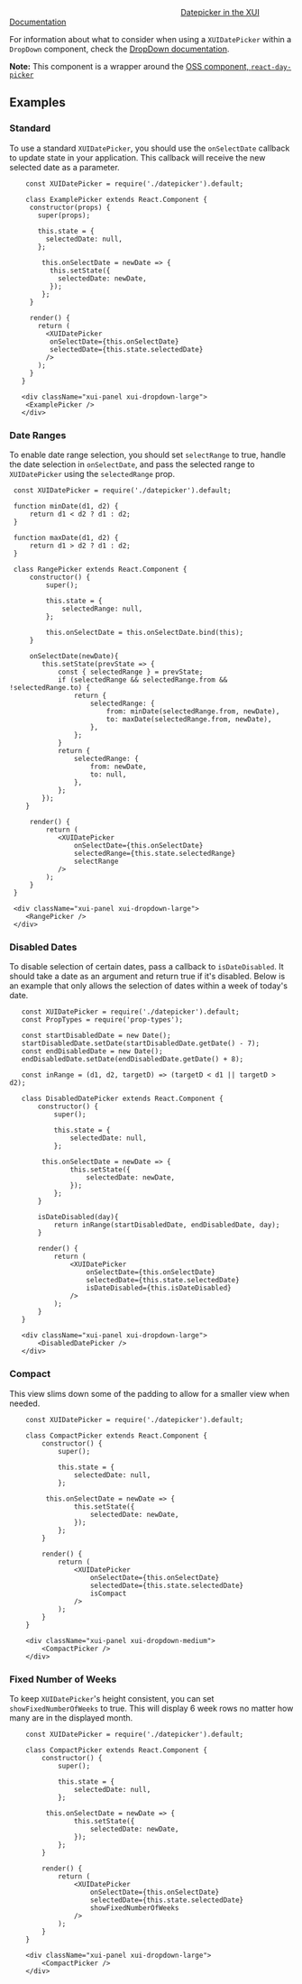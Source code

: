 <div class="xui-margin-vertical">
	<svg focusable="false" class="xui-icon xui-icon-inline xui-blobicon xui-blobicon-large xui-icon-color-blue">
		<use xlink:href="#xui-icon-bookmark" role="presentation"/>
	</svg>
	<a href="../section-compounds-collectinginput-datepicker.html">Datepicker in the XUI Documentation</a>
</div>

For information about what to consider when using a `XUIDatePicker` within a `DropDown` component, check the [DropDown documentation](#dropdown).

**Note:** This component is a wrapper around the [OSS component, `react-day-picker`](http://react-day-picker.js.org/)

## Examples

### Standard

To use a standard `XUIDatePicker`, you should use the `onSelectDate` callback to update state in your application. This callback will receive the new selected date as a parameter.

```
	const XUIDatePicker = require('./datepicker').default;

	class ExamplePicker extends React.Component {
     constructor(props) {
       super(props);

       this.state = {
         selectedDate: null,
       };

   		this.onSelectDate = newDate => {
   		  this.setState({
            selectedDate: newDate,
          });
   		};
     }

     render() {
       return (
   		 <XUIDatePicker
          onSelectDate={this.onSelectDate}
          selectedDate={this.state.selectedDate}
         />
       );
     }
   }

   <div className="xui-panel xui-dropdown-large">
   	<ExamplePicker />
   </div>
```

### Date Ranges

To enable date range selection, you should set `selectRange` to true, handle the date selection in `onSelectDate`, and pass the selected range to `XUIDatePicker` using the `selectedRange` prop.

```
 const XUIDatePicker = require('./datepicker').default;

 function minDate(d1, d2) {
	 return d1 < d2 ? d1 : d2;
 }

 function maxDate(d1, d2) {
	 return d1 > d2 ? d1 : d2;
 }

 class RangePicker extends React.Component {
	 constructor() {
		 super();

		 this.state = {
			 selectedRange: null,
		 };

		 this.onSelectDate = this.onSelectDate.bind(this);
	 }

	 onSelectDate(newDate){
		this.setState(prevState => {
			const { selectedRange } = prevState;
			if (selectedRange && selectedRange.from && !selectedRange.to) {
				return {
					selectedRange: {
						from: minDate(selectedRange.from, newDate),
						to: maxDate(selectedRange.from, newDate),
					},
				};
			}
			return {
				selectedRange: {
					from: newDate,
					to: null,
				},
			};
		});
	}

	 render() {
		 return (
			<XUIDatePicker
				onSelectDate={this.onSelectDate}
				selectedRange={this.state.selectedRange}
				selectRange
			/>
		 );
	 }
 }

 <div className="xui-panel xui-dropdown-large">
	<RangePicker />
 </div>
 ```

### Disabled Dates

To disable selection of certain dates, pass a callback to `isDateDisabled`. It should take a date as an argument and return true if it's disabled. Below is an example that only allows the selection of dates within a week of today's date.

 ```
	const XUIDatePicker = require('./datepicker').default;
	const PropTypes = require('prop-types');

	const startDisabledDate = new Date();
	startDisabledDate.setDate(startDisabledDate.getDate() - 7);
	const endDisabledDate = new Date();
	endDisabledDate.setDate(endDisabledDate.getDate() + 8);

	const inRange = (d1, d2, targetD) => (targetD < d1 || targetD > d2);

	class DisabledDatePicker extends React.Component {
		constructor() {
			super();

			this.state = {
				selectedDate: null,
			};

		 this.onSelectDate = newDate => {
				this.setState({
					selectedDate: newDate,
				});
			};
		}

		isDateDisabled(day){
			return inRange(startDisabledDate, endDisabledDate, day);
		}

		render() {
			return (
				<XUIDatePicker
					onSelectDate={this.onSelectDate}
					selectedDate={this.state.selectedDate}
					isDateDisabled={this.isDateDisabled}
				/>
			);
		}
	}

	<div className="xui-panel xui-dropdown-large">
		<DisabledDatePicker />
	</div>
```

### Compact

This view slims down some of the padding to allow for a smaller view when needed.

```
	const XUIDatePicker = require('./datepicker').default;

	class CompactPicker extends React.Component {
		constructor() {
			super();

			this.state = {
				selectedDate: null,
			};

		 this.onSelectDate = newDate => {
				this.setState({
					selectedDate: newDate,
				});
			};
		}

		render() {
			return (
				<XUIDatePicker
					onSelectDate={this.onSelectDate}
					selectedDate={this.state.selectedDate}
					isCompact
				/>
			);
		}
	}

	<div className="xui-panel xui-dropdown-medium">
		<CompactPicker />
	</div>
```
### Fixed Number of Weeks

To keep `XUIDatePicker`'s height consistent, you can set `showFixedNumberOfWeeks` to true. This will display 6 week rows no matter how many are in the displayed month.

```
	const XUIDatePicker = require('./datepicker').default;

	class CompactPicker extends React.Component {
		constructor() {
			super();

			this.state = {
				selectedDate: null,
			};

		 this.onSelectDate = newDate => {
				this.setState({
					selectedDate: newDate,
				});
			};
		}

		render() {
			return (
				<XUIDatePicker
					onSelectDate={this.onSelectDate}
					selectedDate={this.state.selectedDate}
					showFixedNumberOfWeeks
				/>
			);
		}
	}

	<div className="xui-panel xui-dropdown-large">
		<CompactPicker />
	</div>
```

